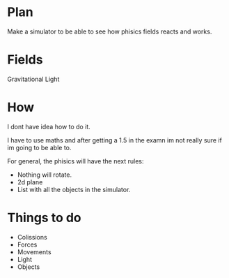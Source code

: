 # Plan 
Make a simulator to be able to see how phisics fields reacts and works.

# Fields
Gravitational
Light

# How
I dont have idea how to do it.

I have to use maths and after getting a 1.5 in the examn im not really sure if im going to be able to.

For general, the phisics will have the next rules:

  * Nothing will rotate.
  * 2d plane
  * List with all the objects in the simulator.
  

# Things to do
  * Colissions
  * Forces
  * Movements
  * Light
  * Objects
